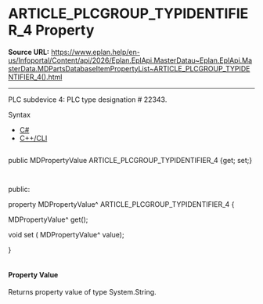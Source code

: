 # ARTICLE_PLCGROUP_TYPIDENTIFIER_4 Property

**Source URL:** https://www.eplan.help/en-us/Infoportal/Content/api/2026/Eplan.EplApi.MasterDatau~Eplan.EplApi.MasterData.MDPartsDatabaseItemPropertyList~ARTICLE_PLCGROUP_TYPIDENTIFIER_4().html

---

PLC subdevice 4: PLC type designation # 22343.

Syntax

- [C#](#i-syntax-CS)
- [C++/CLI](#i-syntax-CPP2005)

```
```
public MDPropertyValue ARTICLE_PLCGROUP_TYPIDENTIFIER_4 {get; set;}
```
```

```
```
public:

property MDPropertyValue^ ARTICLE_PLCGROUP_TYPIDENTIFIER_4 {

   MDPropertyValue^ get();

   void set (    MDPropertyValue^ value);

}
```
```

#### Property Value

Returns property value of type System.String.
